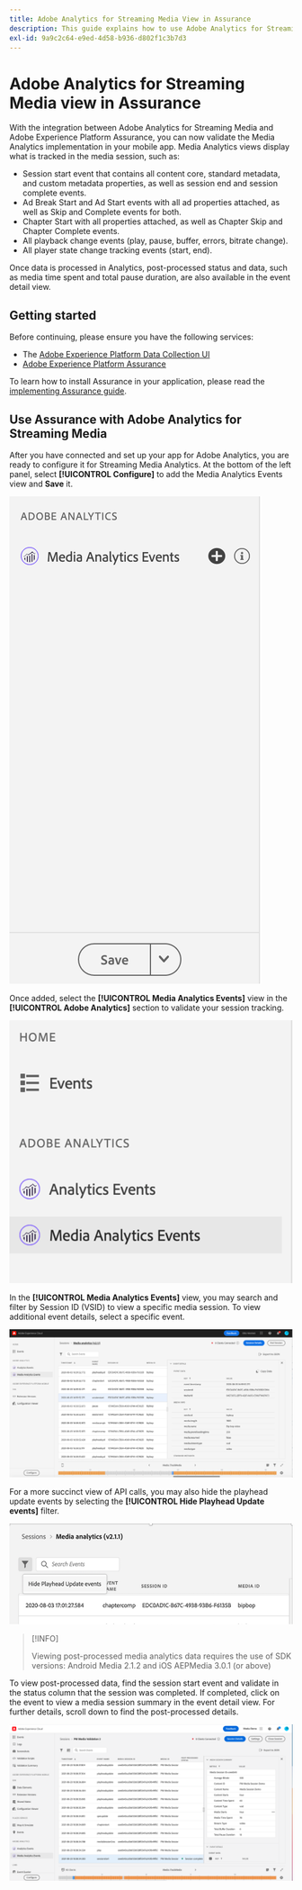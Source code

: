 ```yaml
---
title: Adobe Analytics for Streaming Media View in Assurance
description: This guide explains how to use Adobe Analytics for Streaming Media with Adobe Experience Platform Assurance.
exl-id: 9a9c2c64-e9ed-4d58-b936-d802f1c3b7d3
---
```

# Adobe Analytics for Streaming Media view in Assurance

With the integration between Adobe Analytics for Streaming Media and Adobe Experience Platform Assurance, you can now validate the Media Analytics implementation in your mobile app. Media Analytics views display what is tracked in the media session, such as:

- Session start event that contains all content core, standard metadata, and custom metadata properties, as well as session end and session complete events.
- Ad Break Start and Ad Start events with all ad properties attached, as well as Skip and Complete events for both.
- Chapter Start with all properties attached, as well as Chapter Skip and Chapter Complete events.
- All playback change events (play, pause, buffer, errors, bitrate change).
- All player state change tracking events (start, end).

Once data is processed in Analytics, post-processed status and data, such as media time spent and total pause duration, are also available in the event detail view.

## Getting started

Before continuing, please ensure you have the following services:

- The [Adobe Experience Platform Data Collection UI](https://experience.adobe.com/#/data-collection/)
- [Adobe Experience Platform Assurance](https://experience.adobe.com/assurance)

To learn how to install Assurance in your application, please read the [implementing Assurance guide](../tutorials/implement-assurance.md).

## Use Assurance with Adobe Analytics for Streaming Media

After you have connected and set up your app for Adobe Analytics, you are ready to configure it for Streaming Media Analytics. At the bottom of the left panel, select **[!UICONTROL Configure]** to add the Media Analytics Events view and **Save** it.

![Configure](./images/adobe-analytics-streaming-media/configure.png)

Once added, select the **[!UICONTROL Media Analytics Events]** view in the **[!UICONTROL Adobe Analytics]** section to validate your session tracking.

![Select](./images/adobe-analytics-streaming-media/select.png)

In the **[!UICONTROL Media Analytics Events]** view, you may search and filter by Session ID (VSID) to view a specific media session. To view additional event details, select a specific event.

![Media Events](./images/adobe-analytics-streaming-media/media-events.png)

For a more succinct view of API calls, you may also hide the playhead update events by selecting the **[!UICONTROL Hide Playhead Update events]** filter.

![Hide Playhead](./images/adobe-analytics-streaming-media/hide-playhead.png)

>[!INFO]
>
>Viewing post-processed media analytics data requires the use of SDK versions: Android Media 2.1.2 and iOS AEPMedia 3.0.1 (or above)

To view post-processed data, find the session start event and validate in the status column that the session was completed. If completed, click on the event to view a media session summary in the event detail view. For further details, scroll down to find the post-processed details.

![Post-Processed View](./images/adobe-analytics-streaming-media/post-processed-view.png)
